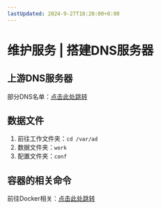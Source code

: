 ```yaml
---
lastUpdated: 2024-9-27T18:20:00+8:00
---
```


# 维护服务 | 搭建DNS服务器

## 上游DNS服务器

部分DNS名单：[点击此处跳转](/DNSEncryption/DNS大全)

## 数据文件

1. 前往工作文件夹：```cd /var/ad```
2. 数据文件夹：```work```
3. 配置文件夹：```conf```

## 容器的相关命令

前往Docker相关：[点击此处跳转](/Docker/)